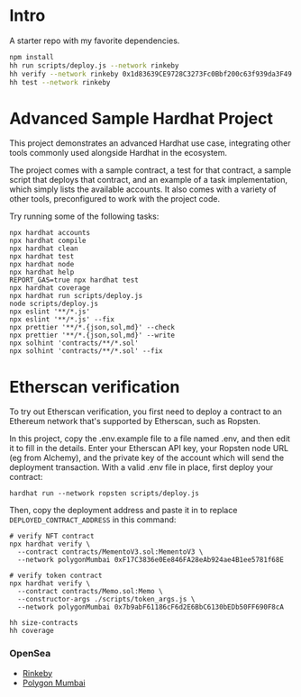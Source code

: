 # Intro
A starter repo with my favorite dependencies.

```bash
npm install
hh run scripts/deploy.js --network rinkeby
hh verify --network rinkeby 0x1d83639CE9728C3273Fc0Bbf200c63f939da3F49 Hello
hh test --network rinkeby
```

# Advanced Sample Hardhat Project

This project demonstrates an advanced Hardhat use case, integrating other tools commonly used alongside Hardhat in the ecosystem.

The project comes with a sample contract, a test for that contract, a sample script that deploys that contract, and an example of a task implementation, which simply lists the available accounts. It also comes with a variety of other tools, preconfigured to work with the project code.

Try running some of the following tasks:

```shell
npx hardhat accounts
npx hardhat compile
npx hardhat clean
npx hardhat test
npx hardhat node
npx hardhat help
REPORT_GAS=true npx hardhat test
npx hardhat coverage
npx hardhat run scripts/deploy.js
node scripts/deploy.js
npx eslint '**/*.js'
npx eslint '**/*.js' --fix
npx prettier '**/*.{json,sol,md}' --check
npx prettier '**/*.{json,sol,md}' --write
npx solhint 'contracts/**/*.sol'
npx solhint 'contracts/**/*.sol' --fix
```

# Etherscan verification

To try out Etherscan verification, you first need to deploy a contract to an Ethereum network that's supported by Etherscan, such as Ropsten.

In this project, copy the .env.example file to a file named .env, and then edit it to fill in the details. Enter your Etherscan API key, your Ropsten node URL (eg from Alchemy), and the private key of the account which will send the deployment transaction. With a valid .env file in place, first deploy your contract:

```shell
hardhat run --network ropsten scripts/deploy.js
```

Then, copy the deployment address and paste it in to replace `DEPLOYED_CONTRACT_ADDRESS` in this command:

```shell
# verify NFT contract
npx hardhat verify \
  --contract contracts/MementoV3.sol:MementoV3 \
  --network polygonMumbai 0xF17C3836e0Ee846FA28eAb924ae4B1ee5781f68E

# verify token contract
npx hardhat verify \
  --contract contracts/Memo.sol:Memo \
  --constructor-args ./scripts/token_args.js \
  --network polygonMumbai 0x7b9abF61186cF6d2E6BbC6130bEDb50FF690F8cA
```

```
hh size-contracts
hh coverage
```

### OpenSea
* [Rinkeby](https://testnets.opensea.io/collection/memento-script-beta-2-2)
* [Polygon Mumbai](https://testnets.opensea.io/collection/memento-script-beta-2-2-v2)